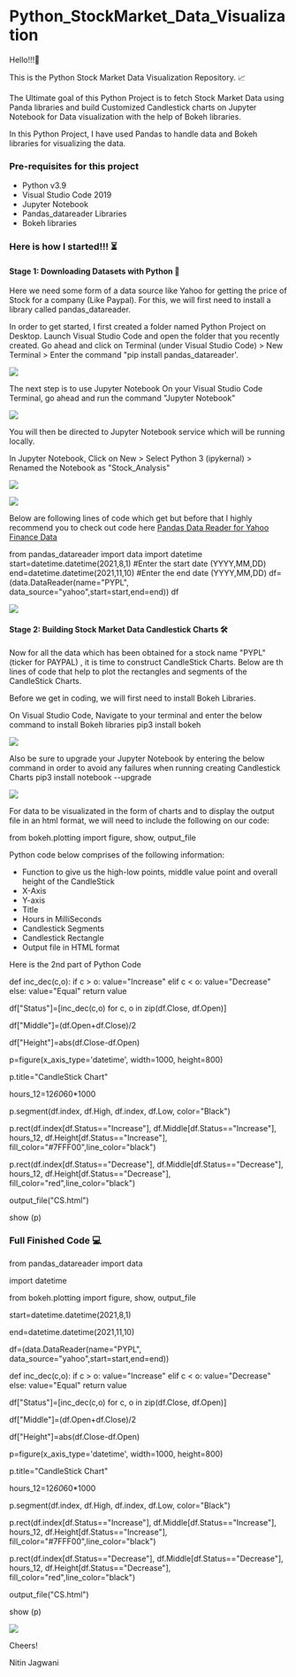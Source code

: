 # Python_StockMarket_Data_Visualization

Hello!!!🥳

This is the Python Stock Market Data Visualization Repository. 📈

The Ultimate goal of this Python Project is to fetch Stock Market Data using Panda libraries and build Customized Candlestick charts on Jupyter Notebook for Data visualization with the help of Bokeh libraries. 

In this Python Project, I have used Pandas to handle data and Bokeh libraries for visualizing the data. 

### Pre-requisites for this project
- Python v3.9
- Visual Studio Code 2019
- Jupyter Notebook
- Pandas_datareader Libraries
- Bokeh libraries

### Here is how I started!!! ⏳
#### Stage 1: Downloading Datasets with Python 📑
Here we need some form of a data source like Yahoo for getting the price of Stock for a company (Like Paypal). For this, we will first need to install a library called pandas_datareader.

In order to get started, I first created a folder named Python Project on Desktop. Launch Visual Studio Code and open the folder that you recently created. Go ahead and click on Terminal (under Visual Studio Code) > New Terminal > Enter the command "pip install pandas_datareader'.

![](/Images/pandasdatareader.png)

The next step is to use Jupyter Notebook
On your Visual Studio Code Terminal, go ahead and run the command "Jupyter Notebook"

![](Images/jupyternotebook.png)

You will then be directed to Jupyter Notebook service which will be running locally. 

In Jupyter Notebook, Click on New > Select Python 3 (ipykernal) > Renamed the Notebook as "Stock_Analysis"

![](Images/jupytercreate1.PNG)

![](Images/jupytercreate2.png)


Below are following lines of code which get  but before that I highly recommend you to check out code here [Pandas Data Reader for Yahoo Finance Data](https://pandas-datareader.readthedocs.io/en/latest/remote_data.html#remote-data-yahoo)

from pandas_datareader import data
import datetime
start=datetime.datetime(2021,8,1) #Enter the start date (YYYY,MM,DD)
end=datetime.datetime(2021,11,10) #Enter the end date (YYYY,MM,DD)
df=(data.DataReader(name="PYPL", data_source="yahoo",start=start,end=end))
df

![](Images/Output1.PNG)


#### Stage 2: Building Stock Market Data Candlestick Charts 🛠

Now for all the data which has been obtained for a stock name "PYPL"(ticker for PAYPAL) , it is time to construct CandleStick Charts. Below are th lines of code that help to plot the rectangles and segments of the CandleStick Charts.

Before we get in coding, we will first need to install Bokeh Libraries. 

On Visual Studio Code, Navigate to your terminal and enter the below command to install Bokeh libraries
pip3 install bokeh

![](Images/installbokeh.PNG)

Also be sure to upgrade your Jupyter Notebook by entering the below command in order to avoid any failures when running creating Candlestick Charts
pip3 install notebook --upgrade

![](Images/notebookupgrade.PNG)

For data to be visualizated in the form of charts and to display the output file in an html format, we will need to include the following on our code:

from bokeh.plotting import figure, show, output_file

Python code below comprises of the following information:
- Function to give us the high-low points, middle value point and overall height of the CandleStick
- X-Axis
- Y-axis
- Title
- Hours in MilliSeconds
- Candlestick Segments
- Candlestick Rectangle
- Output file in HTML format

Here is the 2nd part of Python Code

def inc_dec(c,o):
    if c > o:
        value="Increase"
    elif c < o:
        value="Decrease"
    else:
        value="Equal"
    return value

df["Status"]=[inc_dec(c,o) for c, o in zip(df.Close, df.Open)]

df["Middle"]=(df.Open+df.Close)/2

df["Height"]=abs(df.Close-df.Open)

p=figure(x_axis_type='datetime', width=1000, height=800)

p.title="CandleStick Chart"

hours_12=12*60*60*1000

p.segment(df.index, df.High, df.index, df.Low, color="Black")

p.rect(df.index[df.Status=="Increase"], df.Middle[df.Status=="Increase"], hours_12, df.Height[df.Status=="Increase"], fill_color="#7FFF00",line_color="black")

p.rect(df.index[df.Status=="Decrease"], df.Middle[df.Status=="Decrease"], hours_12, df.Height[df.Status=="Decrease"], fill_color="red",line_color="black")

output_file("CS.html")

show (p)

### Full Finished Code 💻

from pandas_datareader import data

import datetime

from bokeh.plotting import figure, show, output_file

start=datetime.datetime(2021,8,1)

end=datetime.datetime(2021,11,10)

df=(data.DataReader(name="PYPL", data_source="yahoo",start=start,end=end))


def inc_dec(c,o):
    if c > o:
        value="Increase"
    elif c < o:
        value="Decrease"
    else:
        value="Equal"
    return value

df["Status"]=[inc_dec(c,o) for c, o in zip(df.Close, df.Open)]

df["Middle"]=(df.Open+df.Close)/2

df["Height"]=abs(df.Close-df.Open)

p=figure(x_axis_type='datetime', width=1000, height=800)

p.title="CandleStick Chart"

hours_12=12*60*60*1000

p.segment(df.index, df.High, df.index, df.Low, color="Black")

p.rect(df.index[df.Status=="Increase"], df.Middle[df.Status=="Increase"], hours_12, df.Height[df.Status=="Increase"], fill_color="#7FFF00",line_color="black")

p.rect(df.index[df.Status=="Decrease"], df.Middle[df.Status=="Decrease"], hours_12, df.Height[df.Status=="Decrease"], fill_color="red",line_color="black")

output_file("CS.html")

show (p)

![](Images/CandleStickChart.PNG)

Cheers!

Nitin Jagwani 
